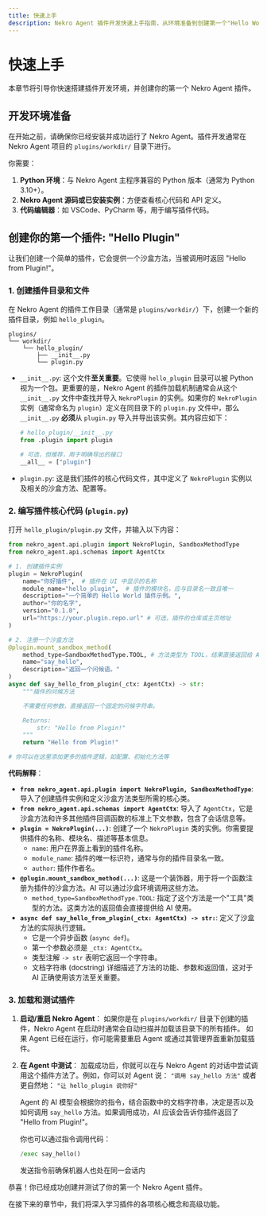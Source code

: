 ```yaml
---
title: 快速上手
description: Nekro Agent 插件开发快速上手指南，从环境准备到创建第一个"Hello World"插件。
---
```


# 快速上手

本章节将引导你快速搭建插件开发环境，并创建你的第一个 Nekro Agent 插件。

## 开发环境准备

在开始之前，请确保你已经安装并成功运行了 Nekro Agent。插件开发通常在 Nekro Agent 项目的 `plugins/workdir/` 目录下进行。

你需要：

1.  **Python 环境**：与 Nekro Agent 主程序兼容的 Python 版本（通常为 Python 3.10+）。
2.  **Nekro Agent 源码或已安装实例**：方便查看核心代码和 API 定义。
3.  **代码编辑器**：如 VSCode、PyCharm 等，用于编写插件代码。

## 创建你的第一个插件: "Hello Plugin"

让我们创建一个简单的插件，它会提供一个沙盒方法，当被调用时返回 "Hello from Plugin!"。

### 1. 创建插件目录和文件

在 Nekro Agent 的插件工作目录（通常是 `plugins/workdir/`）下，创建一个新的插件目录，例如 `hello_plugin`。

```
plugins/
└── workdir/
    └── hello_plugin/
        ├── __init__.py
        └── plugin.py
```

*   `__init__.py`: 这个文件**至关重要**。它使得 `hello_plugin` 目录可以被 Python 视为一个包。更重要的是，Nekro Agent 的插件加载机制通常会从这个 `__init__.py` 文件中查找并导入 `NekroPlugin` 的实例。如果你的 `NekroPlugin` 实例（通常命名为 `plugin`）定义在同目录下的 `plugin.py` 文件中，那么 `__init__.py` **必须**从 `plugin.py` 导入并导出该实例。其内容应如下：
    ```python
    # hello_plugin/__init__.py
    from .plugin import plugin

    # 可选，但推荐，用于明确导出的接口
    __all__ = ["plugin"]
    ```
*   `plugin.py`: 这是我们插件的核心代码文件，其中定义了 `NekroPlugin` 实例以及相关的沙盒方法、配置等。

### 2. 编写插件核心代码 (`plugin.py`)

打开 `hello_plugin/plugin.py` 文件，并输入以下内容：

```python
from nekro_agent.api.plugin import NekroPlugin, SandboxMethodType
from nekro_agent.api.schemas import AgentCtx

# 1. 创建插件实例
plugin = NekroPlugin(
    name="你好插件",  # 插件在 UI 中显示的名称
    module_name="hello_plugin",  # 插件的模块名，应与目录名一致且唯一
    description="一个简单的 Hello World 插件示例。",
    author="你的名字",
    version="0.1.0",
    url="https://your.plugin.repo.url" # 可选，插件的仓库或主页地址
)

# 2. 注册一个沙盒方法
@plugin.mount_sandbox_method(
    method_type=SandboxMethodType.TOOL, # 方法类型为 TOOL，结果直接返回给 AI
    name="say_hello",                  
    description="返回一个问候语。"       
)
async def say_hello_from_plugin(_ctx: AgentCtx) -> str:
    """插件的问候方法

    不需要任何参数，直接返回一个固定的问候字符串。

    Returns:
        str: "Hello from Plugin!"
    """
    return "Hello from Plugin!"

# 你可以在这里添加更多的插件逻辑，如配置、初始化方法等

```

**代码解释**：

*   **`from nekro_agent.api.plugin import NekroPlugin, SandboxMethodType`**: 导入了创建插件实例和定义沙盒方法类型所需的核心类。
*   **`from nekro_agent.api.schemas import AgentCtx`**: 导入了 `AgentCtx`，它是沙盒方法和许多其他插件回调函数的标准上下文参数，包含了会话信息等。
*   **`plugin = NekroPlugin(...)`**: 创建了一个 `NekroPlugin` 类的实例。你需要提供插件的名称、模块名、描述等基本信息。
    *   `name`: 用户在界面上看到的插件名称。
    *   `module_name`: 插件的唯一标识符，通常与你的插件目录名一致。
    *   `author`: 插件作者名。
*   **`@plugin.mount_sandbox_method(...)`**: 这是一个装饰器，用于将一个函数注册为插件的沙盒方法。AI 可以通过沙盒环境调用这些方法。
    *   `method_type=SandboxMethodType.TOOL`: 指定了这个方法是一个"工具"类型的方法。这类方法的返回值会直接提供给 AI 使用。
*   **`async def say_hello_from_plugin(_ctx: AgentCtx) -> str:`**: 定义了沙盒方法的实际执行逻辑。
    *   它是一个异步函数 (`async def`)。
    *   第一个参数必须是 `_ctx: AgentCtx`。
    *   类型注解 `-> str` 表明它返回一个字符串。
    *   文档字符串 (docstring) 详细描述了方法的功能、参数和返回值，这对于 AI 正确使用该方法至关重要。

### 3. 加载和测试插件

1.  **启动/重启 Nekro Agent**：
    如果你是在 `plugins/workdir/` 目录下创建的插件，Nekro Agent 在启动时通常会自动扫描并加载该目录下的所有插件。
    如果 Agent 已经在运行，你可能需要重启 Agent 或通过其管理界面重新加载插件。

2.  **在 Agent 中测试**：
    加载成功后，你就可以在与 Nekro Agent 的对话中尝试调用这个插件方法了。例如，你可以对 Agent 说：
    `"调用 say_hello 方法"`
    或者更自然地：
    `"让 hello_plugin 说你好"`

    Agent 的 AI 模型会根据你的指令，结合函数中的文档字符串，决定是否以及如何调用 `say_hello` 方法。如果调用成功，AI 应该会告诉你插件返回了 "Hello from Plugin!"。

    你也可以通过指令调用代码：
    ```python
    /exec say_hello()
    ```
    发送指令前确保机器人也处在同一会话内

恭喜！你已经成功创建并测试了你的第一个 Nekro Agent 插件。

在接下来的章节中，我们将深入学习插件的各项核心概念和高级功能。 